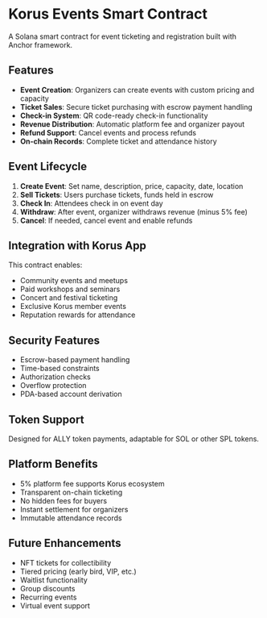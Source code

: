 # Korus Events Smart Contract

A Solana smart contract for event ticketing and registration built with Anchor framework.

## Features

- **Event Creation**: Organizers can create events with custom pricing and capacity
- **Ticket Sales**: Secure ticket purchasing with escrow payment handling
- **Check-in System**: QR code-ready check-in functionality
- **Revenue Distribution**: Automatic platform fee and organizer payout
- **Refund Support**: Cancel events and process refunds
- **On-chain Records**: Complete ticket and attendance history

## Event Lifecycle

1. **Create Event**: Set name, description, price, capacity, date, location
2. **Sell Tickets**: Users purchase tickets, funds held in escrow
3. **Check In**: Attendees check in on event day
4. **Withdraw**: After event, organizer withdraws revenue (minus 5% fee)
5. **Cancel**: If needed, cancel event and enable refunds

## Integration with Korus App

This contract enables:
- Community events and meetups
- Paid workshops and seminars
- Concert and festival ticketing
- Exclusive Korus member events
- Reputation rewards for attendance

## Security Features

- Escrow-based payment handling
- Time-based constraints
- Authorization checks
- Overflow protection
- PDA-based account derivation

## Token Support

Designed for ALLY token payments, adaptable for SOL or other SPL tokens.

## Platform Benefits

- 5% platform fee supports Korus ecosystem
- Transparent on-chain ticketing
- No hidden fees for buyers
- Instant settlement for organizers
- Immutable attendance records

## Future Enhancements

- NFT tickets for collectibility
- Tiered pricing (early bird, VIP, etc.)
- Waitlist functionality
- Group discounts
- Recurring events
- Virtual event support